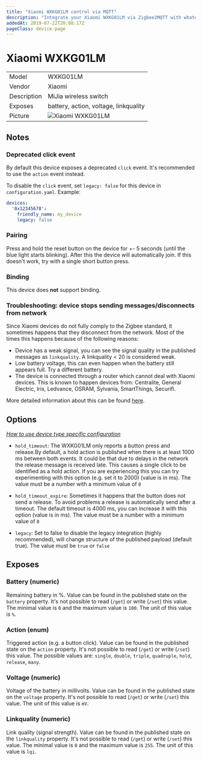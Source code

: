 ```yaml
---
title: "Xiaomi WXKG01LM control via MQTT"
description: "Integrate your Xiaomi WXKG01LM via Zigbee2MQTT with whatever smart home infrastructure you are using without the vendor's bridge or gateway."
addedAt: 2019-07-22T20:08:17Z
pageClass: device-page
---
```


<!-- !!!! -->
<!-- ATTENTION: This file is auto-generated through docgen! -->
<!-- You can only edit the "Notes"-Section between the two comment lines "Notes BEGIN" and "Notes END". -->
<!-- Do not use h1 or h2 heading within "## Notes"-Section. -->
<!-- !!!! -->

# Xiaomi WXKG01LM

|     |     |
|-----|-----|
| Model | WXKG01LM  |
| Vendor  | Xiaomi  |
| Description | MiJia wireless switch |
| Exposes | battery, action, voltage, linkquality |
| Picture | ![Xiaomi WXKG01LM](https://www.zigbee2mqtt.io/images/devices/WXKG01LM.jpg) |


<!-- Notes BEGIN: You can edit here. Add "## Notes" headline if not already present. -->
## Notes


### Deprecated click event
By default this device exposes a deprecated `click` event. It's recommended to use the `action` event instead.

To disable the `click` event, set `legacy: false` for this device in `configuration.yaml`. Example:

```yaml
devices:
  '0x12345678':
    friendly_name: my_device
    legacy: false
```


### Pairing
Press and hold the reset button on the device for +- 5 seconds (until the blue light starts blinking).
After this the device will automatically join. If this doesn't work, try with a single short button press.


### Binding
This device does **not** support binding.


### Troubleshooting: device stops sending messages/disconnects from network
Since Xiaomi devices do not fully comply to the Zigbee standard, it sometimes happens that they disconnect from the network.
Most of the times this happens because of the following reasons:
- Device has a weak signal, you can see the signal quality in the published messages as `linkquality`. A linkquality < 20 is considered weak.
- Low battery voltage, this can even happen when the battery still appears full. Try a different battery.
- The device is connected through a router which cannot deal with Xiaomi devices. This is known to happen devices from: Centralite, General Electric, Iris, Ledvance, OSRAM, Sylvania, SmartThings, Securifi.

More detailed information about this can be found [here](https://community.hubitat.com/t/xiaomi-aqara-devices-pairing-keeping-them-connected/623).
<!-- Notes END: Do not edit below this line -->


## Options
*[How to use device type specific configuration](../guide/configuration/devices-groups.md#specific-device-options)*

* `hold_timeout`: The WXKG01LM only reports a button press and release.By default, a hold action is published when there is at least 1000 ms between both events. It could be that due to delays in the network the release message is received late. This causes a single click to be identified as a hold action. If you are experiencing this you can try experimenting with this option (e.g. set it to 2000) (value is in ms). The value must be a number with a minimum value of `0`

* `hold_timeout_expire`: Sometimes it happens that the button does not send a release. To avoid problems a release is automatically send after a timeout. The default timeout is 4000 ms, you can increase it with this option (value is in ms). The value must be a number with a minimum value of `0`

* `legacy`: Set to false to disable the legacy integration (highly recommended), will change structure of the published payload (default true). The value must be `true` or `false`


## Exposes

### Battery (numeric)
Remaining battery in %.
Value can be found in the published state on the `battery` property.
It's not possible to read (`/get`) or write (`/set`) this value.
The minimal value is `0` and the maximum value is `100`.
The unit of this value is `%`.

### Action (enum)
Triggered action (e.g. a button click).
Value can be found in the published state on the `action` property.
It's not possible to read (`/get`) or write (`/set`) this value.
The possible values are: `single`, `double`, `triple`, `quadruple`, `hold`, `release`, `many`.

### Voltage (numeric)
Voltage of the battery in millivolts.
Value can be found in the published state on the `voltage` property.
It's not possible to read (`/get`) or write (`/set`) this value.
The unit of this value is `mV`.

### Linkquality (numeric)
Link quality (signal strength).
Value can be found in the published state on the `linkquality` property.
It's not possible to read (`/get`) or write (`/set`) this value.
The minimal value is `0` and the maximum value is `255`.
The unit of this value is `lqi`.

